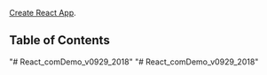 [Create React App](https://github.com/facebookincubator/create-react-app).



## Table of Contents

"# React_comDemo_v0929_2018" 
"# React_comDemo_v0929_2018" 

